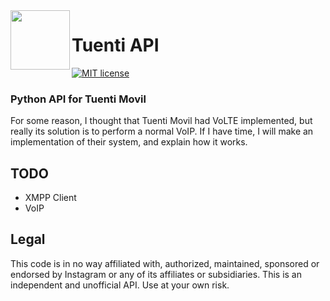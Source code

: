 <img src="https://raw.githubusercontent.com/mgp25/Tuenti-API/master/assets/tuenti.png" width=95 align="left"> 

# Tuenti API
[![MIT license](https://img.shields.io/badge/license-MIT-blue.svg)](https://github.com/mgp25/Tuenti-API/blob/master/LICENSE)


### Python API for Tuenti Movil

For some reason, I thought that Tuenti Movil had VoLTE implemented, but really its solution is to perform a normal VoIP. If I have time, I will make an implementation of their system, and explain how it works.

## TODO
- XMPP Client
- VoIP

## Legal
This code is in no way affiliated with, authorized, maintained, sponsored or endorsed by Instagram or any of its affiliates or subsidiaries. This is an independent and unofficial API. Use at your own risk.
